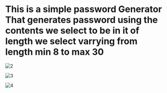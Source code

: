 # This is a simple password Generator That generates password using the contents we select to be in it of length we select varrying from length min 8 to max 30 

![2](https://user-images.githubusercontent.com/79747022/147783651-57a624a1-d9f1-4d6c-9bcb-fd632afc758d.jpeg)

![3](https://user-images.githubusercontent.com/79747022/147783689-300867d3-382d-4cc8-a16d-390b27f6ad90.jpeg)

![4](https://user-images.githubusercontent.com/79747022/147783727-2467556e-4d7f-4fae-8994-9c60a0c7d0d3.jpeg)
